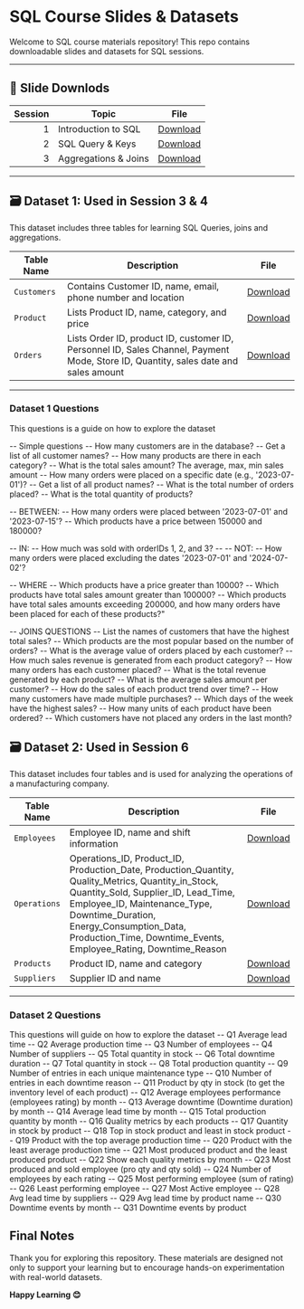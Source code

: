 # SQL Course Slides & Datasets

Welcome to SQL course materials repository! This repo contains downloadable slides and datasets for SQL sessions.

---

## 📑 Slide Downlods

| Session | Topic                | File |   
|--------:|----------------------|------|
| 1       | Introduction to SQL  | [Download](https://github.com/Daheltechies25/SQL/blob/main/Intro%20SQL.pptx) |
| 2       |   SQL Query & Keys   | [Download](https://github.com/Daheltechies25/SQL/blob/main/SQL%202.pptx) |
| 3       | Aggregations & Joins | [Download](https://github.com/Daheltechies25/SQL/blob/main/SQL%203.pptx) |

---

## 🗃️ Dataset 1: Used in Session 3 & 4 

This dataset includes three tables for learning SQL Queries, joins and aggregations.

| Table Name     | Description                                                                                                                       | File |
|----------------|-----------------------------------------------------------------------------------------------------------------------------------|------|
| `Customers`    | Contains Customer ID, name, email, phone number and location                                                                      | [Download](https://github.com/Daheltechies25/SQL/blob/main/Customer.csv) |
| `Product`      | Lists Product ID, name, category, and price                                                                                       | [Download](https://github.com/Daheltechies25/SQL/blob/main/Product2.csv) |
| `Orders`       |Lists Order ID, product ID, customer ID, Personnel ID, Sales Channel, Payment Mode, Store ID, Quantity, sales date and sales amount| [Download](https://github.com/Daheltechies25/SQL/blob/main/Orders.csv)   |

---
### Dataset 1 Questions
This questions is a guide on how to explore the dataset

-- Simple questions 
-- How many customers are in the database?
-- Get a list of all customer names?
-- How many products are there in each category? 
-- What is the total sales amount? The average, max, min sales amount
-- How many orders were placed on a specific date (e.g., '2023-07-01')?
-- Get a list of all product names?
-- What is the total number of orders placed?
-- What is the total quantity of products?
 
-- BETWEEN:
-- How many orders were placed between '2023-07-01' and '2023-07-15'?
-- Which products have a price between 150000 and 180000?

-- IN:
-- How much was sold with orderIDs 1, 2, and 3?
-- -- NOT:
-- How many orders were placed excluding the dates '2023-07-01' and '2024-07-02'?

-- WHERE
-- Which products have a price greater than 10000?
-- Which products have total sales amount greater than 100000?
-- Which products have total sales amounts exceeding 200000, and how many orders have been placed for each of these products?"


-- JOINS QUESTIONS 
-- List the names of customers that have the highest total sales?
-- Which products are the most popular based on the number of orders?
-- What is the average value of orders placed by each customer?
-- How much sales revenue is generated from each product category?
-- How many orders has each customer placed?
-- What is the total revenue generated by each product?
-- What is the average sales amount per customer?
-- How do the sales of each product trend over time?
-- How many customers have made multiple purchases?
-- Which days of the week have the highest sales?
-- How many units of each product have been ordered?
-- Which customers have not placed any orders in the last month?


## 🗃️ Dataset 2: Used in Session 6 

This dataset includes four tables and is used for analyzing the operations of a manufacturing company.

| Table Name     | Description                            | File
|----------------|----------------------------------------|-------------|
| `Employees`    | Employee ID, name and shift information| [Download](https://github.com/Daheltechies25/SQL/blob/main/employees_data.csv) |
| `Operations`   | Operations_ID, Product_ID, Production_Date, Production_Quantity, Quality_Metrics, Quantity_in_Stock, Quantity_Sold, Supplier_ID, Lead_Time, Employee_ID, Maintenance_Type, Downtime_Duration, Energy_Consumption_Data, Production_Time, Downtime_Events, Employee_Rating, Downtime_Reason  | [Download](https://github.com/Daheltechies25/SQL/blob/main/Operation_data.csv) |
| `Products`     | Product ID, name and category          |[Download](https://github.com/Daheltechies25/SQL/blob/main/Products_data.csv) |
| `Suppliers`    | Supplier ID and name                   |[Download](https://github.com/Daheltechies25/SQL/blob/main/supplier_data.csv) |

---
### Dataset 2 Questions
This questions will guide on how to explore the dataset
-- Q1 Average lead time
-- Q2 Average production time
-- Q3 Number of employees
-- Q4 Number of suppliers
-- Q5 Total quantity in stock
-- Q6 Total downtime duration
-- Q7 Total quantity in stock
-- Q8 Total production quantity
-- Q9 Number of entries in each unique maintenance type
-- Q10 Number of entries in each downtime reason
-- Q11 Product by qty in stock (to get the inventory level of each product)
-- Q12 Average employees performance (employees rating) by month
-- Q13 Average downtime (Downtime duration) by month
-- Q14 Average lead time by month
-- Q15 Total production quantity by month
-- Q16 Quality metrics by each products
-- Q17 Quantity in stock by product
-- Q18 Top in stock product and least in stock product
-- Q19 Product with the top average production time
-- Q20 Product with the least average production time
-- Q21 Most produced product and the least produced product
-- Q22 Show each quality metrics by month
-- Q23 Most produced and sold employee (pro qty and qty sold)
-- Q24 Number of employees by each rating
-- Q25 Most performing employee (sum of rating)
-- Q26 Least performing employee 
-- Q27 Most Active employee
-- Q28 Avg lead time by suppliers
-- Q29 Avg lead time by product name
-- Q30 Downtime events by month
-- Q31 Downtime events by product

##  Final Notes

Thank you for exploring this repository. These materials are designed not only to support your learning but to encourage hands-on experimentation with real-world datasets.

**Happy Learning 😊**


